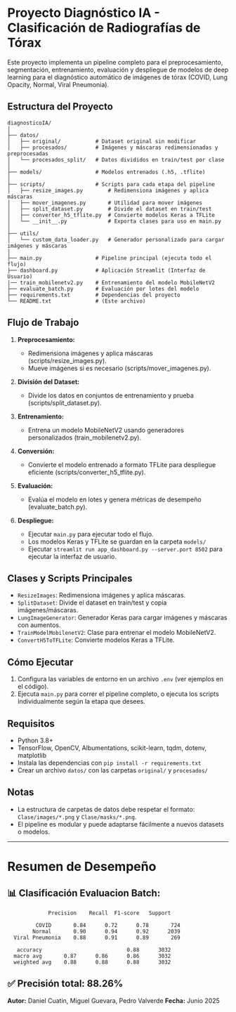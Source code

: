 # Proyecto Diagnóstico IA - Clasificación de Radiografías de Tórax

Este proyecto implementa un pipeline completo para el preprocesamiento, segmentación, entrenamiento, evaluación y despliegue de modelos de deep learning para el diagnóstico automático de imágenes de tórax (COVID, Lung Opacity, Normal, Viral Pneumonia).

## Estructura del Proyecto

```
diagnosticoIA/
│
├── datos/
│   ├── original/           # Dataset original sin modificar
│   ├── procesados/         # Imágenes y máscaras redimensionadas y preprocesadas
│   └── procesados_split/   # Datos divididos en train/test por clase
│
├── models/                 # Modelos entrenados (.h5, .tflite)
│
├── scripts/                # Scripts para cada etapa del pipeline
│   ├── resize_images.py        # Redimensiona imágenes y aplica máscaras
│   ├── mover_imagenes.py       # Utilidad para mover imágenes
│   ├── split_dataset.py        # Divide el dataset en train/test
│   ├── converter_h5_tflite.py  # Convierte modelos Keras a TFLite
│   └── __init__.py             # Exporta clases para uso en main.py
│
├── utils/
│   └── custom_data_loader.py   # Generador personalizado para cargar imágenes y máscaras
│
├── main.py                 # Pipeline principal (ejecuta todo el flujo)
├── dashboard.py            # Aplicación Streamlit (Interfaz de Usuario)
|── train_mobilenetv2.py    # Entrenamiento del modelo MobileNetV2
├── evaluate_batch.py       # Evaluación por lotes del modelo
├── requirements.txt        # Dependencias del proyecto
└── README.txt              # (Este archivo)
```

## Flujo de Trabajo

1. **Preprocesamiento:**
   - Redimensiona imágenes y aplica máscaras (scripts/resize_images.py).
   - Mueve imágenes si es necesario (scripts/mover_imagenes.py).

2. **División del Dataset:**
   - Divide los datos en conjuntos de entrenamiento y prueba (scripts/split_dataset.py).

3. **Entrenamiento:**
   - Entrena un modelo MobileNetV2 usando generadores personalizados (train_mobilenetv2.py).

4. **Conversión:**
   - Convierte el modelo entrenado a formato TFLite para despliegue eficiente (scripts/converter_h5_tflite.py).

5. **Evaluación:**
   - Evalúa el modelo en lotes y genera métricas de desempeño (evaluate_batch.py).

6. **Despliegue:**
   - Ejecutar `main.py` para ejecutar todo el flujo.
   - Los modelos Keras y TFLite se guardan en la carpeta `models/` 
   - Ejecutar  `streamlit run app_dashboard.py --server.port 8502` para ejecutar la interfaz de usuario.

## Clases y Scripts Principales

- `ResizeImages`: Redimensiona imágenes y aplica máscaras.
- `SplitDataset`: Divide el dataset en train/test y copia imágenes/máscaras.
- `LungImageGenerator`: Generador Keras para cargar imágenes y máscaras con aumentos.
- `TrainModelMobilenetV2`: Clase para entrenar el modelo MobileNetV2.
- `ConvertH5ToTFLite`: Convierte modelos Keras a TFLite.

## Cómo Ejecutar

1. Configura las variables de entorno en un archivo `.env` (ver ejemplos en el código).
2. Ejecuta `main.py` para correr el pipeline completo, o ejecuta los scripts individualmente según la etapa que desees.

## Requisitos

- Python 3.8+
- TensorFlow, OpenCV, Albumentations, scikit-learn, tqdm, dotenv, matplotlib
- Instala las dependencias con `pip install -r requirements.txt`
- Crear un archivo `datos/` con las carpetas `original/` y `procesados/`

## Notas

- La estructura de carpetas de datos debe respetar el formato: `Clase/images/*.png` y `Clase/masks/*.png`.
- El pipeline es modular y puede adaptarse fácilmente a nuevos datasets o modelos.

---

# Resumen de Desempeño
## 📊 Clasificación Evaluacion Batch:

                 Precision    Recall  F1-score   Support

             COVID       0.84      0.72      0.78       724
            Normal       0.90      0.94      0.92      2039
      Viral Pneumonia    0.88      0.91      0.89       269

       accuracy                           0.88      3032
      macro avg       0.87      0.86      0.86      3032
      weighted avg    0.88      0.88      0.88      3032

## ✅ Precisión total: 88.26%
**Autor:** Daniel Cuatin, Miguel Guevara, Pedro Valverde
**Fecha:** Junio 2025
